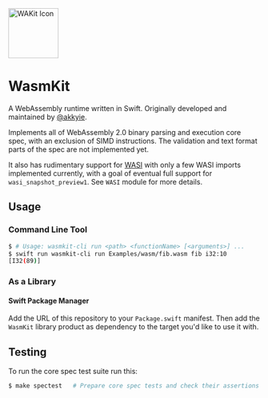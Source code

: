 <img alt="WAKit Icon" src="https://raw.github.com/wiki/akkyie/wakit/images/wakit_icon.png" width="100px">

# WasmKit

A WebAssembly runtime written in Swift. Originally developed and maintained by [@akkyie](https://github.com/akkyie).

Implements all of WebAssembly 2.0 binary parsing and execution core spec, with an exclusion of SIMD instructions. The validation and text format parts of the spec are not implemented yet.

It also has rudimentary support for [WASI](https://wasi.dev) with only a few WASI imports implemented currently, with a goal of eventual full support for `wasi_snapshot_preview1`. See `WASI` module for more details.

## Usage

### Command Line Tool

```sh
$ # Usage: wasmkit-cli run <path> <functionName> [<arguments>] ...
$ swift run wasmkit-cli run Examples/wasm/fib.wasm fib i32:10
[I32(89)]
```

### As a Library

#### Swift Package Manager

Add the URL of this repository to your `Package.swift` manifest. Then add the `WasmKit` library product as dependency to the target you'd like to use it with.

## Testing

To run the core spec test suite run this:

```sh
$ make spectest   # Prepare core spec tests and check their assertions with WasmKit
```

